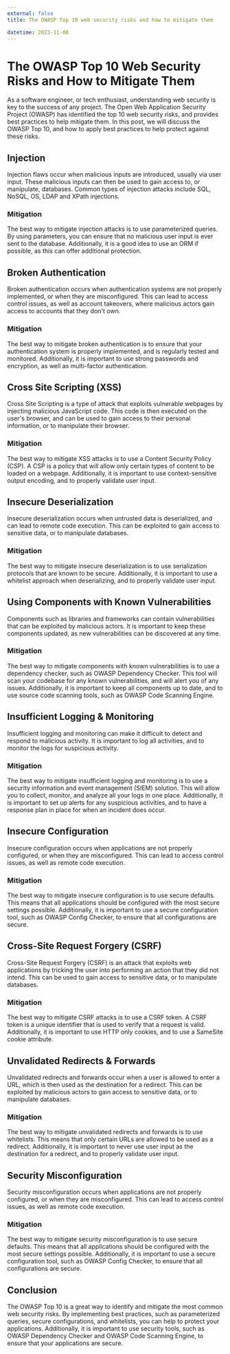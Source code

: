 ```yaml
---
external: false
title: The OWASP Top 10 web security risks and how to mitigate them

datetime: 2023-11-08
---
```



# The OWASP Top 10 Web Security Risks and How to Mitigate Them
As a software engineer, or tech enthusiast, understanding web security is key to the success of any project. The Open Web Application Security Project (OWASP) has identified the top 10 web security risks, and provides best practices to help mitigate them. In this post, we will discuss the OWASP Top 10, and how to apply best practices to help protect against these risks.

## Injection
Injection flaws occur when malicious inputs are introduced, usually via user input. These malicious inputs can then be used to gain access to, or manipulate, databases. Common types of injection attacks include SQL, NoSQL, OS, LDAP and XPath injections.

### Mitigation
The best way to mitigate injection attacks is to use parameterized queries. By using parameters, you can ensure that no malicious user input is ever sent to the database. Additionally, it is a good idea to use an ORM if possible, as this can offer additional protection.

## Broken Authentication
Broken authentication occurs when authentication systems are not properly implemented, or when they are misconfigured. This can lead to access control issues, as well as account takeovers, where malicious actors gain access to accounts that they don't own.

### Mitigation
The best way to mitigate broken authentication is to ensure that your authentication system is properly implemented, and is regularly tested and monitored. Additionally, it is important to use strong passwords and encryption, as well as multi-factor authentication.

## Cross Site Scripting (XSS)
Cross Site Scripting is a type of attack that exploits vulnerable webpages by injecting malicious JavaScript code. This code is then executed on the user's browser, and can be used to gain access to their personal information, or to manipulate their browser.

### Mitigation
The best way to mitigate XSS attacks is to use a Content Security Policy (CSP). A CSP is a policy that will allow only certain types of content to be loaded on a webpage. Additionally, it is important to use context-sensitive output encoding, and to properly validate user input.

## Insecure Deserialization
Insecure deserialization occurs when untrusted data is deserialized, and can lead to remote code execution. This can be exploited to gain access to sensitive data, or to manipulate databases.

### Mitigation
The best way to mitigate insecure deserialization is to use serialization protocols that are known to be secure. Additionally, it is important to use a whitelist approach when deserializing, and to properly validate user input.

## Using Components with Known Vulnerabilities
Components such as libraries and frameworks can contain vulnerabilities that can be exploited by malicious actors. It is important to keep these components updated, as new vulnerabilities can be discovered at any time.

### Mitigation
The best way to mitigate components with known vulnerabilities is to use a dependency checker, such as OWASP Dependency Checker. This tool will scan your codebase for any known vulnerabilities, and will alert you of any issues. Additionally, it is important to keep all components up to date, and to use source code scanning tools, such as OWASP Code Scanning Engine.

## Insufficient Logging & Monitoring
Insufficient logging and monitoring can make it difficult to detect and respond to malicious activity. It is important to log all activities, and to monitor the logs for suspicious activity.

### Mitigation
The best way to mitigate insufficient logging and monitoring is to use a security information and event management (SIEM) solution. This will allow you to collect, monitor, and analyze all your logs in one place. Additionally, it is important to set up alerts for any suspicious activities, and to have a response plan in place for when an incident does occur.

## Insecure Configuration
Insecure configuration occurs when applications are not properly configured, or when they are misconfigured. This can lead to access control issues, as well as remote code execution.

### Mitigation
The best way to mitigate insecure configuration is to use secure defaults. This means that all applications should be configured with the most secure settings possible. Additionally, it is important to use a secure configuration tool, such as OWASP Config Checker, to ensure that all configurations are secure.

## Cross-Site Request Forgery (CSRF)
Cross-Site Request Forgery (CSRF) is an attack that exploits web applications by tricking the user into performing an action that they did not intend. This can be used to gain access to sensitive data, or to manipulate databases.

### Mitigation
The best way to mitigate CSRF attacks is to use a CSRF token. A CSRF token is a unique identifier that is used to verify that a request is valid. Additionally, it is important to use HTTP only cookies, and to use a SameSite cookie attribute.

## Unvalidated Redirects & Forwards
Unvalidated redirects and forwards occur when a user is allowed to enter a URL, which is then used as the destination for a redirect. This can be exploited by malicious actors to gain access to sensitive data, or to manipulate databases.

### Mitigation
The best way to mitigate unvalidated redirects and forwards is to use whitelists. This means that only certain URLs are allowed to be used as a redirect. Additionally, it is important to never use user input as the destination for a redirect, and to properly validate user input.

## Security Misconfiguration
Security misconfiguration occurs when applications are not properly configured, or when they are misconfigured. This can lead to access control issues, as well as remote code execution.

### Mitigation
The best way to mitigate security misconfiguration is to use secure defaults. This means that all applications should be configured with the most secure settings possible. Additionally, it is important to use a secure configuration tool, such as OWASP Config Checker, to ensure that all configurations are secure.

## Conclusion
The OWASP Top 10 is a great way to identify and mitigate the most common web security risks. By implementing best practices, such as parameterized queries, secure configurations, and whitelists, you can help to protect your applications. Additionally, it is important to use security tools, such as OWASP Dependency Checker and OWASP Code Scanning Engine, to ensure that your applications are secure.
